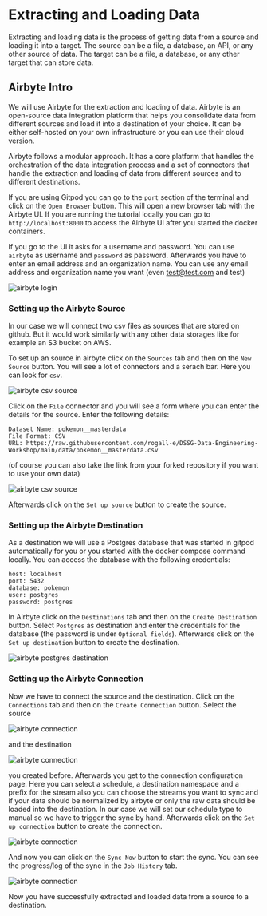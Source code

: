 # Extracting and Loading Data

Extracting and loading data is the process of getting data from a source and loading it into a target. The source can be a file, a database, an API, or any other source of data. The target can be a file, a database, or any other target that can store data.

## Airbyte Intro

We will use Airbyte for the extraction and loading of data. Airbyte is an open-source data integration platform that helps you consolidate data from different sources and load it into a destination of your choice. It can be either self-hosted on your own infrastructure or you can use their cloud version. 

Airbyte follows a modular approach. It has a core platform that handles the orchestration of the data integration process and a set of connectors that handle the extraction and loading of data from different sources and to different destinations.

If you are using Gitpod you can go to the `port` section of the terminal and click on the `Open Browser` button. This will open a new browser tab with the Airbyte UI. If you are running the tutorial locally you can go to `http://localhost:8000` to access the Airbyte UI after you started the docker containers.

If you go to the UI it asks for a username and password. You can use `airbyte` as username and `password` as password. Afterwards you have to enter an email address and an organization name. You can use any email address and organization name you want (even test@test.com and test)

![airbyte login](../images/airbyte_user_setup.png)


### Setting up the Airbyte Source

In our case we will connect two csv files as sources that are stored on github. But it would work similarly with any other data storages like for example an S3 bucket on AWS.

To set up an source in airbyte click on the `Sources` tab and then on the `New Source` button. You will see a lot of connectors and a serach bar. Here you can look for `csv`. 

![airbyte csv source](../images/airbyte_source_step1.png)

Click on the `File` connector and you will see a form where you can enter the details for the source. Enter the following details:

```
Dataset Name: pokemon__masterdata
File Format: CSV
URL: https://raw.githubusercontent.com/rogall-e/DSSG-Data-Engineering-Workshop/main/data/pokemon__masterdata.csv
```

(of course you can also take the link from your forked repository if you want to use your own data)

![airbyte csv source](../images/airbyte_source_step2.png)

Afterwards click on the `Set up source` button to create the source.


### Setting up the Airbyte Destination

As a destination we will use a Postgres database that was started in gitpod automatically for you or you started with the docker compose command locally. You can access the database with the following credentials:

```
host: localhost
port: 5432
database: pokemon
user: postgres
password: postgres
```

In Airbyte click on the `Destinations` tab and then on the `Create Destination` button. Select `Postgres` as destination and enter the credentials for the database (the password is under `Optional fields`). Afterwards click on the `Set up destination` button to create the destination.

![airbyte postgres destination](../images/airbyte_destination.png)

### Setting up the Airbyte Connection

Now we have to connect the source and the destination. Click on the `Connections` tab and then on the `Create Connection` button. Select the source 

![airbyte connection](../images/airbyte_connection_source.png)

and the destination 

![airbyte connection](../images/airbyte_connection_destination.png)

you created before. Afterwards you get to the connection configuration page. Here you can select a schedule, a destination namespace and a prefix for the stream also you can choose the streams you want to sync and if your data should be normalized by airbyte or only the raw data should be loaded into the destination. In our case we will set our schedule type to manual so we have to trigger the sync by hand. Afterwards click on the `Set up connection` button to create the connection.

![airbyte connection](../images/airbyte_connection_config.png)

And now you can click on the `Sync Now` button to start the sync. You can see the progress/log of the sync in the `Job History` tab.

![airbyte connection](../images/airbyte_connection_sync.png)

Now you have successfully extracted and loaded data from a source to a destination. 
